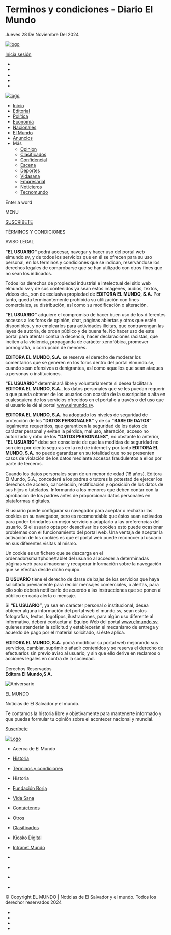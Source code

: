    

Terminos y condiciones - Diario El Mundo
========================================

Jueves 28 De Noviembre Del 2024

[![logo](https://static.elmundo.sv/kdg-content/featured/logos/diario_el_mundo_hd_black.svg)](https://diario.elmundo.sv/ "Diario El Mundo")

[Inicia sesión](https://diario.elmundo.sv/premium)

* [](https://instagram.com/ElMundoSV "Instagram")
* [](https://www.facebook.com/ElMundoSV "Facebook")
* [](https://twitter.com/ElMundoSV "Twitter")
* [](https://www.youtube.com/user/DiarioElMundoTV "Youtube")
* [](https://www.threads.net/@elmundosv "Threads")

[![logo](https://static.elmundo.sv/kdg-content/featured/logos/diario_el_mundo_hd_white.svg)](https://diario.elmundo.sv/ "Diario El Mundo")

* [Inicio](https://diario.elmundo.sv/ "Inicio")
* [Editorial](https://diario.elmundo.sv/editorial "Editorial")
* [Política](https://diario.elmundo.sv/politica "Política")
* [Economía](https://diario.elmundo.sv/economia "Economía")
* [Nacionales](https://diario.elmundo.sv/nacionales "Nacionales")
* [El Mundo](https://diario.elmundo.sv/el-mundo "El Mundo")
* [Anuncios](https://kiosko.elmundo.sv/ "Anuncios")
* Más
    * [Opinión](https://diario.elmundo.sv/opinion "Opinión")
    * [Clasificados](https://clasificados.elmundo.sv/ "Clasificados")
    * [Confidencial](https://diario.elmundo.sv/confidencial "Confidencial")
    * [Escena](https://diario.elmundo.sv/escena "Escena")
    * [Deportes](https://diario.elmundo.sv/deportes "Deportes")
    * [Vidasana](https://vidasana.sv/ "Vidasana")
    * [Empresarial](https://diario.elmundo.sv/empresarial "Empresarial")
    * [Noticieros](https://diario.elmundo.sv/noticieros "Noticieros")
    * [Tecnomundo](https://diario.elmundo.sv/tecnomundo "Tecnomundo")

Enter a word 

MENU

[SUSCRÍBETE](https://diario.elmundo.sv/newsletter "Subscribe")

TÉRMINOS Y CONDICIONES

AVISO LEGAL

**"EL USUARIO"** podrá accesar, navegar y hacer uso del portal web elmundo.sv, y de todos los servicios que en él se ofrecen para su uso personal, en los términos y condiciones que se indican, reservándose los derechos legales de comprobarse que se han utilizado con otros fines que no sean los indicados.

Todos los derechos de propiedad industrial e intelectual del sitio web elmundo.sv y de sus contenidos ya sean estos imágenes, audios, textos, vídeos etc., son de exclusiva propiedad de **EDITORA EL MUNDO, S.A.** Por tanto, queda terminantemente prohibida su utilización con fines comerciales, su distribución, así como su modificación o alteración.

**"EL USUARIO"** adquiere el compromiso de hacer buen uso de los diferentes accesos a los foros de opinión, chat, páginas abiertas y otros que estén disponibles, y no emplearlos para actividades ilícitas, que contravengan las leyes de autoría, de orden público y de buena fe. No hacer uso de este portal para atentar contra la decencia, hacer declaraciones racistas, que inciten a la violencia, propaganda de carácter xenofóbica, promover pornografía, o corrupción de menores.

**EDITORA EL MUNDO, S.A.** se reserva el derecho de moderar los comentarios que se generen en los foros dentro del portal elmundo.sv, cuando sean ofensivos o denigrantes, así como aquellos que sean ataques a personas o instituciones.

**"EL USUARIO"** determinará libre y voluntariamente si desea facilitar a **EDITORA EL MUNDO, S.A.**, los datos personales que se les puedan requerir o que pueda obtener de los usuarios con ocasión de la suscripción o alta en cualesquiera de los servicios ofrecidos en el portal o a través o del uso que el usuario le dé al portal www.elmundo.sv.

**EDITORA EL MUNDO, S.A.** ha adoptado los niveles de seguridad de protección de los **"DATOS PERSONALES"** y de su **"BASE DE DATOS"** legalmente requeridos, que garanticen la seguridad de los datos de carácter personal y eviten la pérdida, mal uso, alteración, acceso no autorizado y robo de los **"DATOS PERSONALES"**, no obstante lo anterior, **"EL USUARIO"** debe ser consciente de que las medidas de seguridad no son cien por ciento seguras en la red de internet y por tanto **EDITORA EL MUNDO, S.A.** no puede garantizar en su totalidad que no se presenten casos de violación de los datos mediante accesos fraudulentos a ellos por parte de terceros.

Cuando los datos personales sean de un menor de edad (18 años). Editora El Mundo, S.A., concederá a los padres o tutores la potestad de ejercer los derechos de acceso, cancelación, rectificación y oposición de los datos de sus hijos o tutelados. Informando a los menores que deben contar con la aprobación de los padres antes de proporcionar datos personales en plataformas digitales.

El usuario puede configurar su navegador para aceptar o rechazar las cookies en su navegador, pero es recomendable que éstos sean activados para poder brindarles un mejor servicio y adaptarlo a las preferencias del usuario. Si el usuario opta por desactivar los cookies esto puede ocasionar problemas con el funcionamiento del portal web. Una ventaja de aceptar la activación de los cookies es que el portal web puede reconocer al usuario en sus diferentes visitas al mismo.

Un cookie es un fichero que se descarga en el ordenador/smartphone/tablet del usuario al acceder a determinadas páginas web para almacenar y recuperar información sobre la navegación que se efectúa desde dicho equipo.

**El USUARIO** tiene el derecho de darse de bajas de los servicios que haya solicitado previamente para recibir mensajes comerciales, o alertas, para ello solo deberá notificarlo de acuerdo a las instrucciones que se ponen al público en cada alerta o mensaje.

Si **“EL USUARIO”**, ya sea en carácter personal o institucional, desea obtener alguna información del portal web el mundo.sv, sean estos fotografías, textos, logotipos, ilustraciones, para algún uso diferente al informativo, deberá contactar al Equipo Web del portal www.elmundo.sv, quienes atenderán la solicitud y establecerán el mecanismo de entrega y acuerdo de pago por el material solicitado, si éste aplica.

**EDITORA EL MUNDO, S.A.** podrá modificar su portal web mejorando sus servicios, cambiar, suprimir o añadir contenidos y se reserva el derecho de efectuarlos sin previo aviso al usuario, y sin que ello derive en reclamos o acciones legales en contra de la sociedad.

Derechos Reservados  
**Editora El Mundo,S A.**

![Aniversario](https://static.elmundo.sv/kdg-content/featured/logos/diario_el_mundo_hd_white.svg)

EL MUNDO

Noticias de El Salvador y el mundo.

Te contamos la historia libre y objetivamente para mantenerte informado y que puedas formular tu opinión sobre el acontecer nacional y mundial.

[Suscríbete](https://diario.elmundo.sv/newsletter "Subscribe")

[![Logo](https://static.elmundo.sv/kdg-content/featured/logos/diario_el_mundo_hd_white.svg)](https://diario.elmundo.sv/ "Diario El Mundo")

* Acerca de El Mundo
* [Historia](https://diario.elmundo.sv/historia "Historia")
* [Términos y condiciones](https://diario.elmundo.sv/terminos-y-condiciones "Términos y condiciones")

* Historia
* [Fundación Borja](https://fundacionjborja.org/ "Fundación Borja")
* [Vida Sana](https://vidasana.sv/ "Vida Sana")
* [Contáctenos](https://diario.elmundo.sv/contact-us "Contáctenos")

* Otros
* [Clasificados](https://clasificados.elmundo.sv/ "Clasificados")
* [Kiosko Digital](https://kiosko.elmundo.sv/ "Kiosko Digital")
* [Intranet Mundo](https://skynet.elmundo.sv/ "Intranet Mundo")

* [](https://instagram.com/ElMundoSV "Instagram")
* [](https://www.facebook.com/ElMundoSV "Facebook")
* [](https://twitter.com/ElMundoSV "Twitter")
* [](https://www.youtube.com/user/DiarioElMundoTV "Youtube")

© Copyright EL MUNDO | Noticias de El Salvador y el mundo. Todos los derechor reservados 2024

* [](https://instagram.com/ElMundoSV "Instagram")
* [](https://www.facebook.com/ElMundoSV "Facebook")
* [](https://twitter.com/ElMundoSV "Twitter")
* [](https://www.youtube.com/user/DiarioElMundoTV "Youtube")